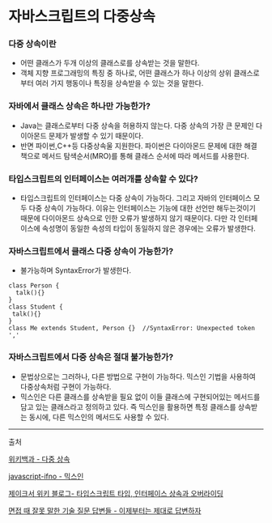 
# 자바스크립트의 다중상속

### 다중 상속이란 
- 어떤 클래스가 두개 이상의 클래스로를 상속받는 것을 말한다.
- 객체 지향 프로그래밍의 특징 중 하나로, 어떤 클래스가 하나 이상의 상위 클래스로부터 여러 가지 행동이나 특징을 상속받을 수 있는 것을 말한다.


### 자바에서 클래스 상속은 하나만 가능한가?
- Java는 클래스로부터 다중 상속을 허용하지 않는다. 다중 상속의 가장 큰 문제인 다이아몬드 문제가 발생할 수 있기 때문이다.
- 반면 파이썬,C++등 다중상속울 지원한다. 파이썬은 다이아몬드 문제에 대한 해결책으로 메서드 탐색순서(MRO)를 통해 클래스 순서에 따라 메서드를 사용한다.

### 타입스크립트의 인터페이스는 여러개를 상속할 수 있다?
- 타입스크립트의 인터페이스는 다중 상속이 가능하다. 그리고 자바의 인터페이스 모두 다중 상속이 가능하다. 이유는 인터페이스는 기능에 대한 선언만 해두는것이기 때문에 다이아몬드 상속으로 인한 오류가 발생하지 않기 때문이다. 다만 각 인터페이스에 속성명이 동일한 속성의 타입이 동일하지 않은 경우에는 오류가 발생한다. 

### 자바스크립트에서 클래스 다중 상속이 가능한가?
- 불가능하며 SyntaxError가 발생한다. 
```
class Person {
  talk(){}
}
class Student {
 talk(){}
}
class Me extends Student, Person {}  //SyntaxError: Unexpected token ','

```

### 자바스크립트에서 다중 상속은 절대 불가능한가?
- 문법상으로는 그러하나, 다른 방법으로 구현이 가능하다. 믹스인 기법을 사용하여 다중상속처럼 구현이 가능하다.
- 믹스인은 다른 클래스를 상속받을 필요 없이 이들 클래스에 구현되어있는 메서드를 담고 있는 클래스라고 정의하고 있다. 즉 믹스인을 활용하면 특정 클래스를 상속받는 동시에, 다른 믹스인의 메서드도 사용할 수 있다.

--------------------
출처

[위키백과 - 다중 상속](https://ko.wikipedia.org/wiki/%EB%8B%A4%EC%A4%91_%EC%83%81%EC%86%8D)

[javascript-ifno - 믹스인
](https://ko.javascript.info/mixins)

[제이크서 위키 블로그- 타입스크립트 타입, 인터페이스 상속과 오버라이딩
](https://jake-seo-dev.tistory.com/697)

[면접 때 잘못 말한 기술 질문 답변들 - 이제부터는 제대로 답변하자
](https://www.linkedin.com/posts/%EB%AC%B8%EB%8C%80%EC%8A%B9_%EB%A9%B4%EC%A0%91-%EB%95%8C-%EC%9E%98%EB%AA%BB-%EB%A7%90%ED%95%9C-%EA%B8%B0%EC%88%A0-%EC%A7%88%EB%AC%B8-%EB%8B%B5%EB%B3%80%EB%93%A4-%EC%9D%B4%EC%A0%9C%EB%B6%80%ED%84%B0%EB%8A%94-%EC%A0%9C%EB%8C%80%EB%A1%9C-%EB%8B%B5%EB%B3%80%ED%95%98%EC%9E%90-activity-7203154039369269249-KOG_?utm_source=share&utm_medium=member_desktop)

